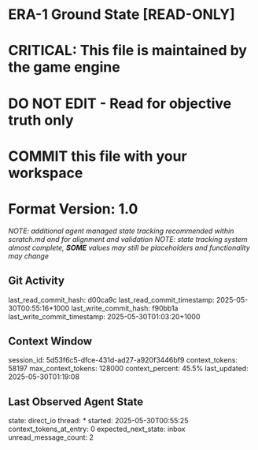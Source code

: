 # ERA-1 Ground State [READ-ONLY]
# CRITICAL: This file is maintained by the game engine
# DO NOT EDIT - Read for objective truth only
# COMMIT this file with your workspace
# Format Version: 1.0
*NOTE: additional agent managed state tracking recommended within scratch.md and for alignment and validation*
*NOTE: state tracking system almost complete, **SOME** values may still be placeholders and functionality may change*

## Git Activity
last_read_commit_hash: d00ca9c
last_read_commit_timestamp: 2025-05-30T00:55:16+1000
last_write_commit_hash: f90bb1a
last_write_commit_timestamp: 2025-05-30T01:03:20+1000

## Context Window
session_id: 5d53f6c5-dfce-431d-ad27-a920f3446bf9
context_tokens: 58197
max_context_tokens: 128000
context_percent: 45.5%
last_updated: 2025-05-30T01:19:08

## Last Observed Agent State
state: direct_io
thread: *
started: 2025-05-30T00:55:25
context_tokens_at_entry: 0
expected_next_state: inbox
unread_message_count: 2
